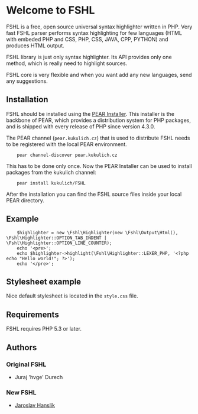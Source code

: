 # Welcome to FSHL #

FSHL is a free, open source universal syntax highlighter written in PHP. Very fast FSHL parser performs syntax highlighting for few languages (HTML with embeded PHP and CSS, PHP, CSS, JAVA, CPP, PYTHON) and produces HTML output.

FSHL library is just only syntax highlighter. Its API provides only one method, which is really need to highlight sources.

FSHL core is very flexible and when you want add any new languages, send any suggestions.


## Installation ##

FSHL should be installed using the [PEAR Installer](http://pear.php.net/). This installer is the backbone of PEAR, which provides a distribution system for PHP packages, and is shipped with every release of PHP since version 4.3.0.

The PEAR channel (`pear.kukulich.cz`) that is used to distribute FSHL needs to be registered with the local PEAR environment.

```
	pear channel-discover pear.kukulich.cz
```

This has to be done only once. Now the PEAR Installer can be used to install packages from the kukulich channel:

```
	pear install kukulich/FSHL
```

After the installation you can find the FSHL source files inside your local PEAR directory.


## Example ##

```
	$highlighter = new \Fshl\Highlighter(new \Fshl\Output\Html(), \Fshl\Highlighter::OPTION_TAB_INDENT | \Fshl\Highlighter::OPTION_LINE_COUNTER);
	echo '<pre>';
	echo $highlighter->highlight(\Fshl\Highlighter::LEXER_PHP, '<?php echo "Hello world!"; ?>');
	echo '</pre>';
```

## Stylesheet example ##

Nice default stylesheet is located in the `style.css` file.


## Requirements ##

FSHL requires PHP 5.3 or later.


## Authors ##

### Original FSHL ###
* Juraj 'hvge' Durech

### New FSHL ###
* [Jaroslav Hanslík](https://github.com/kukulich)
